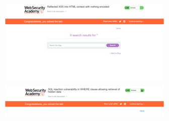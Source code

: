 ![](assests/Screenshot%202025-08-27%20165035.png)

![](Courses/Ethical%20hacking/assests/Screenshot%202025-08-27%20162551.png)


